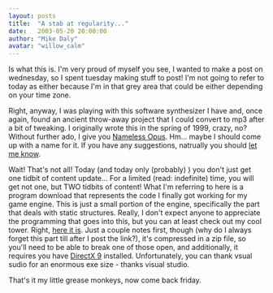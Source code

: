 ```yaml
---
layout: posts
title:  "A stab at regularity..."
date:   2003-05-20 20:00:00
author: "Mike Daly"
avatar: "willow_calm"
---
```

Is what this is. I'm very proud of myself you see, I wanted to make a post on wednesday, so I spent tuesday making stuff to post! I'm not going to refer to today as either because I'm in that grey area that could be either depending on your time zone.

 Right, anyway, I was playing with this software synthesizer I have and, once again, found an ancient throw-away project that I could convert to mp3 after a bit of tweaking. I originally wrote this in the spring of 1999, crazy, no? Without further ado, I give you [Nameless Opus](/classic/filespace/willow/namelessopusshort.mp3). Hm... maybe I should come up with a name for it. If you have any suggestions, natrually you should [let me know](feedback.php).

 Wait! That's not all! Today (and today only (probably) ) you don't just get one tidbit of content update... For a limited (read: indefinite) time, you will get not one, but TWO tidbits of content! What I'm referring to here is a program download that represents the code I finally got working for my game engine. This is just a small portion of the engine, specifically the part that deals with static structures. Really, I don't expect anyone to appreciate the programming that goes into this, but you can at least check out my cool tower. Right, [here it is](/classic/filespace/willow/staticmesh.zip). Just a couple notes first, though (why do I always forget this part till after I post the link?), it's compressed in a zip file, so you'll need to be able to break one of those open, and additionally, it requires you have [DirectX 9](http://www.microsoft.com/directx) installed. Unfortunately, you can thank vsual sudio for an enormous exe size - thanks visual studio.

 That's it my little grease monkeys, now come back friday.